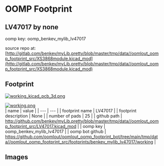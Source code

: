 # OOMP Footprint  
## LV47017  by none  
  
oomp key: oomp_benkev_mylib_lv47017  
  
source repo at: [http://gitlab.com/benkev/myLib.pretty/blob/master/tmp/data//oomlout_oomp_footprint_src/XS3868module.kicad_mod](http://gitlab.com/benkev/myLib.pretty/blob/master/tmp/data//oomlout_oomp_footprint_src/XS3868module.kicad_mod)  
## Footprint  
  
[![working_kicad_pcb_3d.png](working_kicad_pcb_3d_600.png)](working_kicad_pcb_3d.png)  
  
[![working.png](working_600.png)](working.png)  
| name | value | 
| --- | --- | 
| footprint name | LV47017 | 
| footprint description | None | 
| number of pads | 25 | 
| github path | http://github.com/benkev/myLib.pretty/blob/master/tmp/data//oomlout_oomp_footprint_src/LV47017.kicad_mod | 
| oomp key | oomp_benkev_mylib_lv47017 | 
| oomp bot github | https://github.com/oomlout/oomlout_oomp_footprint_bot/tree/main/tmp/data//oomlout_oomp_footprint_src/footprints/benkev_mylib_lv47017/working | 
## Images  
